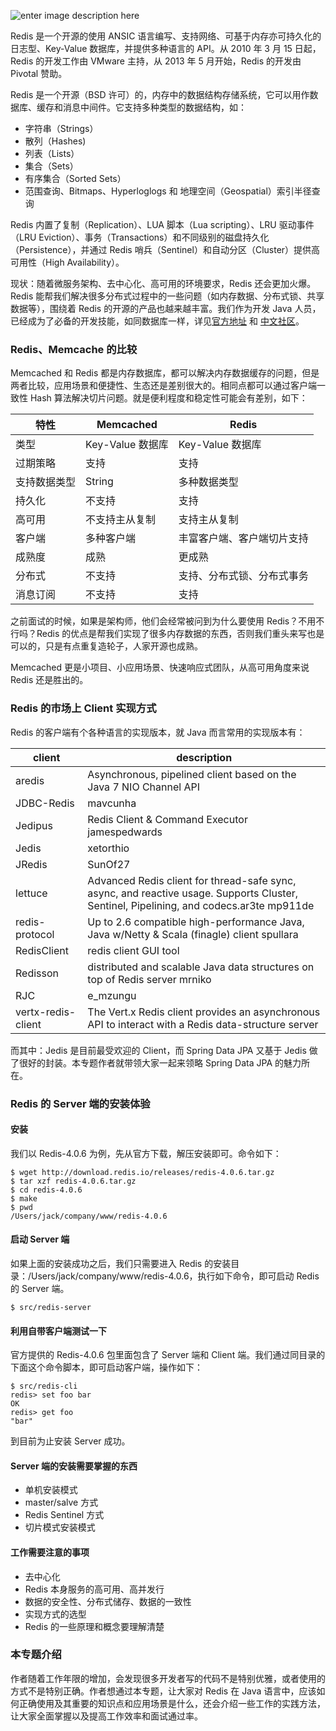 ![enter image description here](http://images.gitbook.cn/cf7ac250-e7c2-11e7-b355-bb630cc29421)

Redis 是一个开源的使用 ANSIC 语言编写、支持网络、可基于内存亦可持久化的日志型、Key-Value 数据库，并提供多种语言的 API。从 2010 年 3 月 15 日起，Redis 的开发工作由 VMware 主持，从 2013 年 5 月开始，Redis 的开发由 Pivotal 赞助。
   
Redis 是一个开源（BSD 许可）的，内存中的数据结构存储系统，它可以用作数据库、缓存和消息中间件。它支持多种类型的数据结构，如：

- 字符串（Strings）   
- 散列（Hashes)
- 列表（Lists）
- 集合（Sets）
- 有序集合（Sorted Sets） 
- 范围查询、Bitmaps、Hyperloglogs 和 地理空间（Geospatial）索引半径查询      
  
Redis 内置了复制（Replication）、LUA 脚本（Lua scripting）、LRU 驱动事件（LRU Eviction）、事务（Transactions）和不同级别的磁盘持久化（Persistence），并通过 Redis 哨兵（Sentinel）和自动分区（Cluster）提供高可用性（High Availability）。
  
现状：随着微服务架构、去中心化、高可用的环境要求，Redis 还会更加火爆。Redis 能帮我们解决很多分布式过程中的一些问题（如内存数据、分布式锁、共享数据等），围绕着 Redis 的开源的产品也越来越丰富。我们作为开发 Java 人员，已经成为了必备的开发技能，如同数据库一样，详见[官方地址](https://redis.io/) 和 [中文社区](http://www.redis.cn/)。
   
### Redis、Memcache 的比较

Memcached 和 Redis 都是内存数据库，都可以解决内存数据缓存的问题，但是两者比较，应用场景和便捷性、生态还是差别很大的。相同点都可以通过客户端一致性 Hash 算法解决切片问题。就是便利程度和稳定性可能会有差别，如下：  
  
特性|Memcached|Redis
---|---|---
类型|Key-Value 数据库|Key-Value 数据库
过期策略|支持|支持
支持数据类型|String|多种数据类型
持久化|不支持|支持
高可用|不支持主从复制|支持主从复制
客户端|多种客户端|丰富客户端、客户端切片支持
成熟度|成熟|更成熟
分布式|不支持|支持、分布式锁、分布式事务
消息订阅|不支持|支持

之前面试的时候，如果是架构师，他们会经常被问到为什么要使用 Redis？不用不行吗？Redis 的优点是帮我们实现了很多内存数据的东西，否则我们重头来写也是可以的，只是有点重复造轮子，人家开源也成熟。 
      
Memcached 更是小项目、小应用场景、快速响应式团队，从高可用角度来说 Redis 还是胜出的。   
 
### Redis 的市场上 Client 实现方式

Redis 的客户端有个各种语言的实现版本，就 Java 而言常用的实现版本有：   

client|description
---|---   
aredis|Asynchronous, pipelined client based on the Java 7 NIO Channel API 
JDBC-Redis|mavcunha
Jedipus|Redis Client & Command Executor	 jamespedwards
Jedis|xetorthio
JRedis|SunOf27
lettuce|Advanced Redis client for thread-safe sync, async, and reactive usage. Supports Cluster, Sentinel, Pipelining, and codecs.ar3te  mp911de
redis-protocol|Up to 2.6 compatible high-performance Java, Java w/Netty & Scala (finagle) client	spullara
RedisClient|	redis client GUI tool
Redisson|	distributed and scalable Java data structures on top of Redis server mrniko
RJC	|e_mzungu
vertx-redis-client|The Vert.x Redis client provides an asynchronous API to interact with a Redis data-structure server

而其中：Jedis 是目前最受欢迎的 Client，而 Spring Data JPA 又基于 Jedis 做了很好的封装。本专题作者就带领大家一起来领略 Spring Data JPA 的魅力所在。    

### Redis 的 Server 端的安装体验

#### 安装

我们以 Redis-4.0.6 为例，先从官方下载，解压安装即可。命令如下：

```
$ wget http://download.redis.io/releases/redis-4.0.6.tar.gz   
$ tar xzf redis-4.0.6.tar.gz   
$ cd redis-4.0.6    
$ make    
$ pwd    
/Users/jack/company/www/redis-4.0.6    
```

#### 启动 Server 端

如果上面的安装成功之后，我们只需要进入 Redis 的安装目录：/Users/jack/company/www/redis-4.0.6，执行如下命令，即可启动 Redis 的 Server 端。

```
$ src/redis-server
``` 

#### 利用自带客户端测试一下

官方提供的 Redis-4.0.6 包里面包含了 Server 端和 Client 端。我们通过同目录的下面这个命令脚本，即可启动客户端，操作如下：

```
$ src/redis-cli   
redis> set foo bar   
OK   
redis> get foo    
"bar"   
```

到目前为止安装 Server 成功。   

#### Server 端的安装需要掌握的东西

- 单机安装模式      
- master/salve 方式   
- Redis Sentinel 方式    
- 切片模式安装模式

#### 工作需要注意的事项

- 去中心化   
- Redis 本身服务的高可用、高并发行    
- 数据的安全性、分布式储存、数据的一致性    
- 实现方式的选型    
- Redis 的一些原理和概念要理解清楚

### 本专题介绍

作者随着工作年限的增加，会发现很多开发者写的代码不是特别优雅，或者使用的方式不是特别正确。作者想通过本专题，让大家对 Redis 在 Java 语言中，应该如何正确使用及其重要的知识点和应用场景是什么，还会介绍一些工作的实践方法，让大家全面掌握以及提高工作效率和面试通过率。


